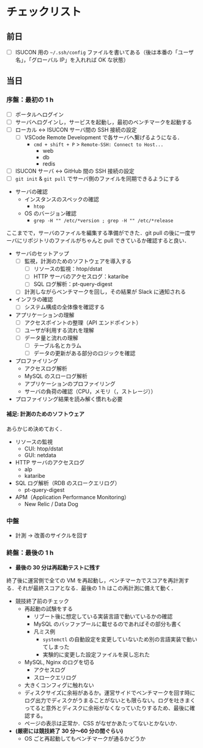 # チェックリスト

## 前日

- [ ] ISUCON 用の `~/.ssh/config` ファイルを書いてある（後は本番の「ユーザ名」，「グローバル IP」を入れれば OK な状態）

## 当日

### 序盤：最初の 1 h

- [ ] ポータルへログイン
- [ ] サーバへログインし，サービスを起動し，最初のベンチマークを起動する
- [ ] ローカル <-> ISUCON サーバ間の SSH 接続の設定
  - [ ] VSCode Remote Development で各サーバへ繋げるようになる．
    - `cmd + shift + P` > `Remote-SSH: Connect to Host...`
      - web
      - db
      - redis
- [ ] ISUCON サーバ <-> GitHub 間の SSH 接続の設定
- [ ] `git init` & `git pull` でサーバ側のファイルを同期できるようにする
- サーバの確認
  - インスタンスのスペックの確認
    - `htop`
  - OS のバージョン確認
    - `grep -H "" /etc/*version ; grep -H "" /etc/*release`

ここまでで，サーバのファイルを編集する準備ができた．git pull の後に一度サーバにリポジトリのファイルがちゃんと pull できているか確認すると良い．

- サーバのセットアップ
  - [ ] 監視，計測のためのソフトウェアを導入する
    - [ ] リソースの監視：htop/dstat
    - [ ] HTTP サーバのアクセスログ：kataribe
    - [ ] SQL ログ解析：pt-query-digest
  - [ ] 計測しながらベンチマークを回し，その結果が Slack に通知される
- インフラの確認
  - [ ] システム構成の全体像を確認する
- アプリケーションの理解
  - [ ] アクセスポイントの整理（API エンドポイント）
  - [ ] ユーザが利用する流れを理解
  - [ ] データ量と流れの理解
    - [ ] テーブル名とカラム
    - [ ] データの更新がある部分のロジックを確認
- プロファイリング
  - アクセスログ解析
  - MySQL のスローログ解析
  - アプリケーションのプロファイリング
  - サーバの負荷の確認（CPU，メモリ（，ストレージ））
- プロファイリング結果を読み解く慣れも必要

#### 補足: 計測のためのソフトウェア

あらかじめ決めておく．

- リソースの監視
  - CUI: htop/dstat
  - GUI: netdata
- HTTP サーバのアクセスログ
  - alp
  - kataribe
- SQL ログ解析（RDB のスロークエリログ）
  - pt-query-digest
- APM（Application Performance Monitoring）
  - New Relic / Data Dog

### 中盤

- 計測 -> 改善のサイクルを回す

### 終盤：最後の 1 h

- **最後の 30 分は再起動テストに残す**

終了後に運営側で全ての VM を再起動し，ベンチマーカでスコアを再計測する．それが最終スコアとなる．最後の 1 h はこの再計測に備えて動く．

- 競技終了前のチェック
  - 再起動の試験をする
    - リブート後に想定している実装言語で動いているかの確認
    - MySQL のバッファプールに載せるのであればその部分も書く
    - 凡ミス例
      - `systemctl` の自動設定を変更していないため別の言語実装で動いてしまった
      - 実験的に変更した設定ファイルを戻し忘れた
  - MySQL, Nginx のログを切る
    - アクセスログ
    - スロークエリログ
  - 大きくコンフィグに触れない
  - ディスクサイズに余裕があるか。運営サイドでベンチマークを回す時にログ出力でディスクがうまることがないとも限らない。ログを吐きまくってると意外とディスクに余裕がなくなっていたりするため、最後に確認する。
  - ページの表示は正常か．CSS がなぜかあたってないとかないか．
- **(厳密には競技終了 30 分〜60 分の間ぐらい)**
  - OS ごと再起動してもベンチマークが通るかどうか
